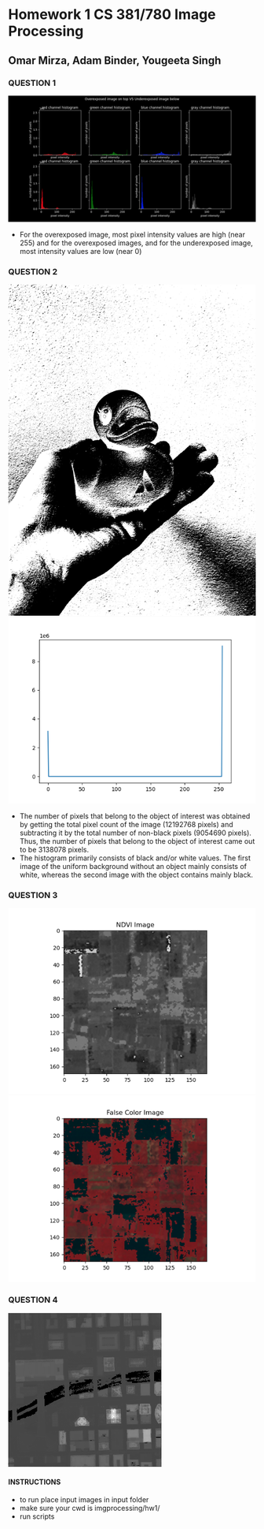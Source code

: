 # Homework 1 CS 381/780 Image Processing
## Omar Mirza, Adam Binder, Yougeeta Singh

### QUESTION 1

![alt text](output/Q1_histogram_lg.png)

* For the overexposed image, most pixel intensity values are high (near 255) and for the overexposed images, and for the underexposed image, most intensity values are low (near 0)

### QUESTION 2

![alt text](output/Q2_binary_threshold.png)
![alt text](output/Q2_histogram.png)

* The number of pixels that belong to the object of interest was obtained by getting the total pixel count of the image (12192768 pixels) and subtracting it by the total number of non-black pixels (9054690 pixels). Thus, the number of pixels that belong to the object of interest came out to be 3138078 pixels.
* The histogram primarily consists of black and/or white values. The first image of the uniform background without an object mainly consists of white, whereas the second image with the object contains mainly black.



### QUESTION 3

![alt text](output/Q3_NDVI.png)
![alt text](output/Q3_FalseColor.png)

### QUESTION 4

![alt text](output/Q4_raster.png)

#### INSTRUCTIONS

* to run place input images in input folder
* make sure your cwd is imgprocessing/hw1/
* run scripts

